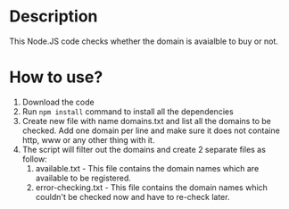 # Description

This Node.JS code checks whether the domain is avaialble to buy or not.

# How to use?

1. Download the code
2. Run `npm install` command to install all the dependencies
3. Create new file with name domains.txt and list all the domains to be checked. Add one domain per line and make sure it does not containe http, www or any other thing with it.
4. The script will filter out the domains and create 2 separate files as follow:
    1. available.txt - This file contains the domain names which are available to be registered.
    2. error-checking.txt - This file contains the domain names which couldn't be checked now and have to re-check later.
